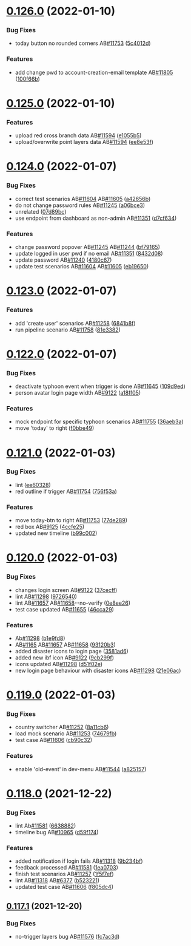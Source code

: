 # [0.126.0](https://github.com/rodekruis/IBF-system/compare/v0.125.0...v0.126.0) (2022-01-10)


### Bug Fixes

* today button no rounded corners AB[#11753](https://github.com/rodekruis/IBF-system/issues/11753) ([5c4012d](https://github.com/rodekruis/IBF-system/commit/5c4012d776cbb4ec4cd9fa4aaa2b52c3bd18340f))


### Features

* add change pwd to account-creation-email template AB[#11805](https://github.com/rodekruis/IBF-system/issues/11805) ([100f66b](https://github.com/rodekruis/IBF-system/commit/100f66b83145ca47399eceb5fe50c1dbfb350104))



# [0.125.0](https://github.com/rodekruis/IBF-system/compare/v0.124.0...v0.125.0) (2022-01-10)


### Features

* upload red cross branch data AB[#11594](https://github.com/rodekruis/IBF-system/issues/11594) ([e1055b5](https://github.com/rodekruis/IBF-system/commit/e1055b5b883eb691081bf84cdbc88c4d8f9de16e))
* upload/overwrite point layers data AB[#11594](https://github.com/rodekruis/IBF-system/issues/11594) ([ee8e53f](https://github.com/rodekruis/IBF-system/commit/ee8e53fcf6c52affd38fd3d4aba0dc9de135cb6f))



# [0.124.0](https://github.com/rodekruis/IBF-system/compare/v0.123.0...v0.124.0) (2022-01-07)


### Bug Fixes

* correct test scenarios AB[#11604](https://github.com/rodekruis/IBF-system/issues/11604) AB[#11605](https://github.com/rodekruis/IBF-system/issues/11605) ([a42656b](https://github.com/rodekruis/IBF-system/commit/a42656b48a2b5ce06b45445db94d5d04b3a5c495))
* do not change password rules AB[#11245](https://github.com/rodekruis/IBF-system/issues/11245) ([a06bce3](https://github.com/rodekruis/IBF-system/commit/a06bce3848bdb516825aebfa8c43fb627b7a8393))
* unrelated ([07d89bc](https://github.com/rodekruis/IBF-system/commit/07d89bc2b52a64ed08972e40e1a5dd16818ee346))
* use endpoint from dashboard as non-admin AB[#11351](https://github.com/rodekruis/IBF-system/issues/11351) ([d7cf634](https://github.com/rodekruis/IBF-system/commit/d7cf634c758af24d66173d669618bb3b6904303d))


### Features

* change password popover AB[#11245](https://github.com/rodekruis/IBF-system/issues/11245) AB[#11244](https://github.com/rodekruis/IBF-system/issues/11244) ([bf79165](https://github.com/rodekruis/IBF-system/commit/bf791659f9a0bf3eba26222fea1087761b4419e5))
* update logged in user pwd if no email AB[#11351](https://github.com/rodekruis/IBF-system/issues/11351) ([8432d08](https://github.com/rodekruis/IBF-system/commit/8432d08208f45793b5a1a3febf32dd7d59e286a6))
* update password AB[#11240](https://github.com/rodekruis/IBF-system/issues/11240) ([4180c67](https://github.com/rodekruis/IBF-system/commit/4180c676c62343e98f8b255d2c904d93a4d769f1))
* update test scenarios AB[#11604](https://github.com/rodekruis/IBF-system/issues/11604) AB[#11605](https://github.com/rodekruis/IBF-system/issues/11605) ([eb19650](https://github.com/rodekruis/IBF-system/commit/eb19650dd664b0c28238f2a37da3916720e4ad13))



# [0.123.0](https://github.com/rodekruis/IBF-system/compare/v0.122.0...v0.123.0) (2022-01-07)


### Features

* add 'create user' scenarios AB[#11258](https://github.com/rodekruis/IBF-system/issues/11258) ([6841b8f](https://github.com/rodekruis/IBF-system/commit/6841b8f0f361a83857b5d410e46b400b5991e21a))
* run pipeline scenario AB[#11758](https://github.com/rodekruis/IBF-system/issues/11758) ([81e3382](https://github.com/rodekruis/IBF-system/commit/81e338241b4246dc227ac2bd47c3dcc5eb16d32b))



# [0.122.0](https://github.com/rodekruis/IBF-system/compare/v0.121.0...v0.122.0) (2022-01-07)


### Bug Fixes

* deactivate typhoon event when trigger is done AB[#11645](https://github.com/rodekruis/IBF-system/issues/11645) ([109d9ed](https://github.com/rodekruis/IBF-system/commit/109d9ed1da55ddcd5674423cc3f615458ef22f40))
* person avatar login page width AB[#9122](https://github.com/rodekruis/IBF-system/issues/9122) ([a18ff05](https://github.com/rodekruis/IBF-system/commit/a18ff05d41a281011762ebf58ce80c03269ed159))


### Features

* mock endpoint for specific typhoon scenarios AB[#11755](https://github.com/rodekruis/IBF-system/issues/11755) ([36aeb3a](https://github.com/rodekruis/IBF-system/commit/36aeb3ad63911a162273645c1b600fc1b75bd516))
* move 'today' to right ([f0bbe49](https://github.com/rodekruis/IBF-system/commit/f0bbe49c97b13e6004637e700242a161ff780c1f))



# [0.121.0](https://github.com/rodekruis/IBF-system/compare/v0.120.0...v0.121.0) (2022-01-03)


### Bug Fixes

* lint ([ee60328](https://github.com/rodekruis/IBF-system/commit/ee60328abbce0e6499188535266e020f1fe1100a))
* red outline if trigger AB[#11754](https://github.com/rodekruis/IBF-system/issues/11754) ([756f53a](https://github.com/rodekruis/IBF-system/commit/756f53a24052cdf1e483f0476c042b2f96348d17))


### Features

* move today-btn to right AB[#11753](https://github.com/rodekruis/IBF-system/issues/11753) ([77de289](https://github.com/rodekruis/IBF-system/commit/77de2898cd49c7a7ba06591aa629825c440fee92))
* red box AB[#9125](https://github.com/rodekruis/IBF-system/issues/9125) ([4ccfe25](https://github.com/rodekruis/IBF-system/commit/4ccfe25d5b2ba5d1b19a96eca151769518acc89a))
* updated new timeline ([b99c002](https://github.com/rodekruis/IBF-system/commit/b99c002f9c67bdacb9eeaacddb1d4e3b8cac5eb8))



# [0.120.0](https://github.com/rodekruis/IBF-system/compare/v0.119.0...v0.120.0) (2022-01-03)


### Bug Fixes

* changes login screen AB[#9122](https://github.com/rodekruis/IBF-system/issues/9122) ([37cecff](https://github.com/rodekruis/IBF-system/commit/37cecff26555f376f3b6315907ea81feae41e546))
* lint AB[#11298](https://github.com/rodekruis/IBF-system/issues/11298) ([9726540](https://github.com/rodekruis/IBF-system/commit/9726540dcffb42f04e292f57fc964bfef0ac2eea))
* lint AB[#11657](https://github.com/rodekruis/IBF-system/issues/11657) AB[#11658](https://github.com/rodekruis/IBF-system/issues/11658)--no-verify ([0e8ee26](https://github.com/rodekruis/IBF-system/commit/0e8ee26fea7fa97a0bf282a158a118c168cd5ce8))
* test case updated AB[#11655](https://github.com/rodekruis/IBF-system/issues/11655) ([46cca29](https://github.com/rodekruis/IBF-system/commit/46cca29c8a0aebfe10bef1c1db301d8dcac2108c))


### Features

* Ab[#11298](https://github.com/rodekruis/IBF-system/issues/11298) ([b1e9fd8](https://github.com/rodekruis/IBF-system/commit/b1e9fd8f5b0756320943c316036e35eb8e7522a3))
* AB[#1165](https://github.com/rodekruis/IBF-system/issues/1165) AB[#11657](https://github.com/rodekruis/IBF-system/issues/11657) AB[#11658](https://github.com/rodekruis/IBF-system/issues/11658) ([93120b3](https://github.com/rodekruis/IBF-system/commit/93120b3fb9360680125fe6d7f0dcaa37f9419d97))
* added disaster icons to login page ([3581ad6](https://github.com/rodekruis/IBF-system/commit/3581ad6f4d4327bc8adea8f4b15b7af5b2d1356c))
* added new ibf icon AB[#9122](https://github.com/rodekruis/IBF-system/issues/9122) ([9cb299f](https://github.com/rodekruis/IBF-system/commit/9cb299fb5f7e69218ca1f7e14bee144f6b569ef7))
* icons updated AB[#11298](https://github.com/rodekruis/IBF-system/issues/11298) ([d51f02e](https://github.com/rodekruis/IBF-system/commit/d51f02ee0e8558ac83f9808daf2d4d9aeda4396c))
* new login page behaviour with disaster icons AB[#11298](https://github.com/rodekruis/IBF-system/issues/11298) ([21e06ac](https://github.com/rodekruis/IBF-system/commit/21e06acbd6d402a7df0322ac50d8de0e16c098ec))



# [0.119.0](https://github.com/rodekruis/IBF-system/compare/v0.118.0...v0.119.0) (2022-01-03)


### Bug Fixes

* country switcher AB[#11252](https://github.com/rodekruis/IBF-system/issues/11252) ([8a11cb6](https://github.com/rodekruis/IBF-system/commit/8a11cb6971b44f5ba8206d594cefcd2376e77ad7))
* load mock scenario AB[#11253](https://github.com/rodekruis/IBF-system/issues/11253) ([74679fb](https://github.com/rodekruis/IBF-system/commit/74679fbbb1ec352539a75e8e532eeed5bc3a0dd0))
* test case AB[#11606](https://github.com/rodekruis/IBF-system/issues/11606) ([cb90c32](https://github.com/rodekruis/IBF-system/commit/cb90c325935017634a6f45a7588734439bf4aca6))


### Features

* enable 'old-event' in dev-menu AB[#11544](https://github.com/rodekruis/IBF-system/issues/11544) ([a825157](https://github.com/rodekruis/IBF-system/commit/a82515782fe3d9117fbb0e0885cf7ddd8ded7782))



# [0.118.0](https://github.com/rodekruis/IBF-system/compare/v0.117.1...v0.118.0) (2021-12-22)


### Bug Fixes

* lint Ab[#11581](https://github.com/rodekruis/IBF-system/issues/11581) ([6638882](https://github.com/rodekruis/IBF-system/commit/66388826becd3c40fce11a9d724d9d2ed3ddfcae))
* timeline bug AB[#10965](https://github.com/rodekruis/IBF-system/issues/10965) ([d59f174](https://github.com/rodekruis/IBF-system/commit/d59f1748a7a02e2cc018b9cc74351af8568c9bd1))


### Features

* added notification if login fails AB[#11318](https://github.com/rodekruis/IBF-system/issues/11318) ([9b234bf](https://github.com/rodekruis/IBF-system/commit/9b234bf9dd246d61359df49935bc29868adc9f08))
* feedback processed AB[#11581](https://github.com/rodekruis/IBF-system/issues/11581) ([1ea0703](https://github.com/rodekruis/IBF-system/commit/1ea0703e1df50bdbe44585d41e92f6939c2ddd0e))
* finish test scenarios AB[#11257](https://github.com/rodekruis/IBF-system/issues/11257) ([1f5f7ef](https://github.com/rodekruis/IBF-system/commit/1f5f7ef35ed2b335655aa511372c5bc60c65f9f2))
* lint AB[#11318](https://github.com/rodekruis/IBF-system/issues/11318) AB[#6377](https://github.com/rodekruis/IBF-system/issues/6377) ([b523221](https://github.com/rodekruis/IBF-system/commit/b523221025cc11026855f16581f335861c40fc88))
* updated test case AB[#11606](https://github.com/rodekruis/IBF-system/issues/11606) ([f805dc4](https://github.com/rodekruis/IBF-system/commit/f805dc48bc9de3c66f99eb61548bd33d5be7c5ce))



## [0.117.1](https://github.com/rodekruis/IBF-system/compare/v0.117.0...v0.117.1) (2021-12-20)


### Bug Fixes

* no-trigger layers bug AB[#11576](https://github.com/rodekruis/IBF-system/issues/11576) ([fc7ac3d](https://github.com/rodekruis/IBF-system/commit/fc7ac3dd079f7f38ebdada974e532b64ad381864))



